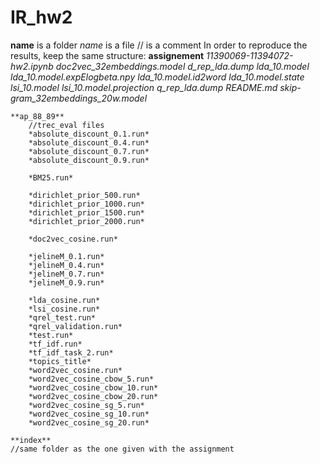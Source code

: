 # IR_hw2
**name** is a folder 
*name* is a file 
// is a comment 
In order to reproduce the results, keep the same structure: 
**assignement**
	*11390069-11394072-hw2.ipynb*
	*doc2vec_32embeddings.model*
	*d_rep_lda.dump*
	*lda_10.model*
	*lda_10.model.expElogbeta.npy*
	*lda_10.model.id2word*
	*lda_10.model.state*
	*lsi_10.model*
	*lsi_10.model.projection*
	*q_rep_lda.dump*
	*README.md*
	*skip-gram_32embeddings_20w.model*

	**ap_88_89**
		//trec_eval files
		*absolute_discount_0.1.run*
		*absolute_discount_0.4.run*
		*absolute_discount_0.7.run*
		*absolute_discount_0.9.run*

		*BM25.run*

		*dirichlet_prior_500.run*
		*dirichlet_prior_1000.run*
		*dirichlet_prior_1500.run*
		*dirichlet_prior_2000.run*

		*doc2vec_cosine.run*

		*jelineM_0.1.run*
		*jelineM_0.4.run*
		*jelineM_0.7.run*
		*jelineM_0.9.run*

		*lda_cosine.run*
		*lsi_cosine.run*
		*qrel_test.run*
		*qrel_validation.run*
		*test.run*
		*tf_idf.run*
		*tf_idf_task_2.run*
		*topics_title*
		*word2vec_cosine.run*
		*word2vec_cosine_cbow_5.run*
		*word2vec_cosine_cbow_10.run*
		*word2vec_cosine_cbow_20.run*
		*word2vec_cosine_sg_5.run*
		*word2vec_cosine_sg_10.run*
		*word2vec_cosine_sg_20.run*
	
	**index**
	//same folder as the one given with the assignment

















